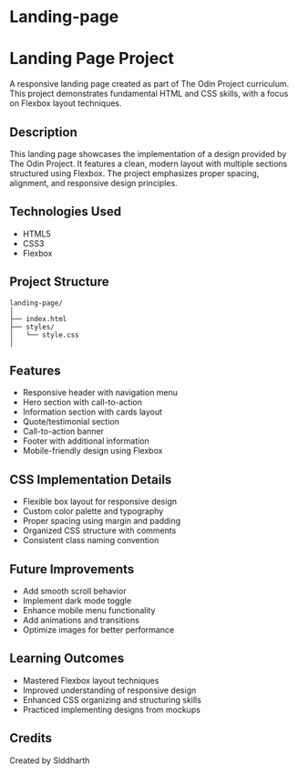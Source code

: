 # Landing-page

# Landing Page Project

A responsive landing page created as part of The Odin Project curriculum. This project demonstrates fundamental HTML and CSS skills, with a focus on Flexbox layout techniques.

## Description

This landing page showcases the implementation of a design provided by The Odin Project. It features a clean, modern layout with multiple sections structured using Flexbox. The project emphasizes proper spacing, alignment, and responsive design principles.

## Technologies Used

- HTML5
- CSS3
- Flexbox

## Project Structure

```
landing-page/
│
├── index.html
├── styles/
│   └── style.css
│
```

## Features

- Responsive header with navigation menu
- Hero section with call-to-action
- Information section with cards layout
- Quote/testimonial section
- Call-to-action banner
- Footer with additional information
- Mobile-friendly design using Flexbox

## CSS Implementation Details

- Flexible box layout for responsive design
- Custom color palette and typography
- Proper spacing using margin and padding
- Organized CSS structure with comments
- Consistent class naming convention

## Future Improvements

- Add smooth scroll behavior
- Implement dark mode toggle
- Enhance mobile menu functionality
- Add animations and transitions
- Optimize images for better performance

## Learning Outcomes

- Mastered Flexbox layout techniques
- Improved understanding of responsive design
- Enhanced CSS organizing and structuring skills
- Practiced implementing designs from mockups

## Credits

Created by Siddharth

